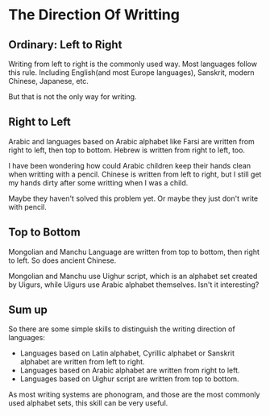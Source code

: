 # The Direction Of Writting



## Ordinary: Left to Right

Writing from left to right is the commonly used way. Most languages follow this rule. Including English(and most Europe languages), Sanskrit, modern Chinese, Japanese, etc.

But that is not the only way for writing.


## Right to Left

Arabic and languages based on Arabic alphabet like Farsi are written from right to left, then top to bottom. Hebrew is written from right to left, too.

I have been wondering how could Arabic children keep their hands clean when writting with a pencil. Chinese is written from left to right, but I still get my hands dirty after some writting when I was a child.

Maybe they haven't solved this problem yet. Or maybe they just don't write with pencil.


## Top to Bottom

Mongolian and Manchu Language are written from top to bottom, then right to left. So does ancient Chinese.

Mongolian and Manchu use Uighur script, which is an alphabet set created by Uigurs, while Uigurs use Arabic alphabet themselves. Isn't it interesting?


## Sum up

So there are some simple skills to distinguish the writing direction of languages:

- Languages based on Latin alphabet, Cyrillic alphabet or Sanskrit alphabet are written from left to right.
- Languages based on Arabic alphabet are written from right to left.
- Languages based on Uighur script are written from top to bottom.

As most writing systems are phonogram, and those are the most commonly used alphabet sets, this skill can be very useful.


